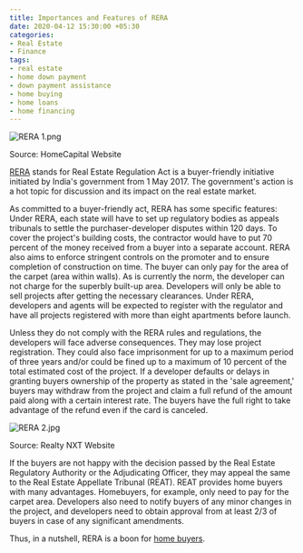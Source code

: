 ```yaml
---
title: Importances and Features of RERA
date: 2020-04-12 15:30:00 +05:30
categories:
- Real Estate
- Finance
tags:
- real estate
- home down payment
- down payment assistance
- home buying
- home loans
- home financing
---
```


![RERA 1.png](/uploads/RERA%201.png)

Source: HomeCapital Website

[RERA](https://blog.homecapital.in/rera/) stands for Real Estate Regulation Act is a buyer-friendly initiative initiated by India's government from 1 May 2017. The government's action is a hot topic for discussion and its impact on the real estate market.

As committed to a buyer-friendly act, RERA has some specific features:
Under RERA, each state will have to set up regulatory bodies as appeals tribunals to settle the purchaser-developer disputes within 120 days.
To cover the project's building costs, the contractor would have to put 70 percent of the money received from a buyer into a separate account.
RERA also aims to enforce stringent controls on the promoter and to ensure completion of construction on time.
The buyer can only pay for the area of the carpet (area within walls). As is currently the norm, the developer can not charge for the superbly built-up area.
Developers will only be able to sell projects after getting the necessary clearances. Under RERA, developers and agents will be expected to register with the regulator and have all projects registered with more than eight apartments before launch.

Unless they do not comply with the RERA rules and regulations, the developers will face adverse consequences. They may lose project registration. They could also face imprisonment for up to a maximum period of three years and/or could be fined up to a maximum of 10 percent of the total estimated cost of the project. If a developer defaults or delays in granting buyers ownership of the property as stated in the 'sale agreement,' buyers may withdraw from the project and claim a full refund of the amount paid along with a certain interest rate. The buyers have the full right to take advantage of the refund even if the card is canceled.

![RERA 2.jpg](/uploads/RERA%202.jpg)

Source: Realty NXT Website

If the buyers are not happy with the decision passed by the Real Estate Regulatory Authority or the Adjudicating Officer, they may appeal the same to the Real Estate Appellate Tribunal (REAT). REAT provides home buyers with many advantages. Homebuyers, for example, only need to pay for the carpet area. Developers also need to notify buyers of any minor changes in the project, and developers need to obtain approval from at least 2/3 of buyers in case of any significant amendments.

Thus, in a nutshell, RERA is a boon for [home buyers](https://homecapital.in/program).